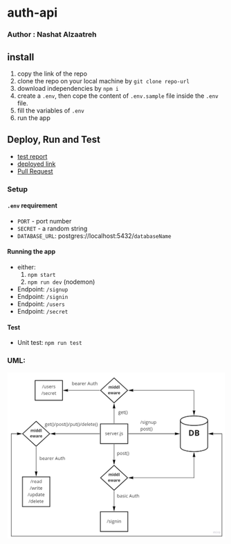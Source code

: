 # auth-api

### Author : Nashat Alzaatreh

## install

1. copy the link of the repo
1. clone the repo on your local machine by `git clone repo-url`
1. download independencies by `npm i`
1. create a `.env`, then cope the content of `.env.sample` file inside the `.env` file.
1. fill the variables of `.env`
1. run the app

## Deploy, Run and Test

- [test report](https://github.com/NashatAlzaatreh/auth-api/actions)
- [deployed link](https://nashat-auth-api.herokuapp.com)
- [Pull Request](https://github.com/NashatAlzaatreh/auth-api/pull/1)

### Setup

#### `.env` requirement

- `PORT` - port number
- `SECRET` - a random string
- `DATABASE_URL`: postgres://localhost:5432/`databaseName`

#### Running the app

- either:
  1. `npm start`
  1. `npm run dev` (nodemon)
- Endpoint: `/signup`
- Endpoint: `/signin`
- Endpoint: `/users`
- Endpoint: `/secret`

#### Test

- Unit test: `npm run test`

### UML:

![uml](./auth-api.jpg)
